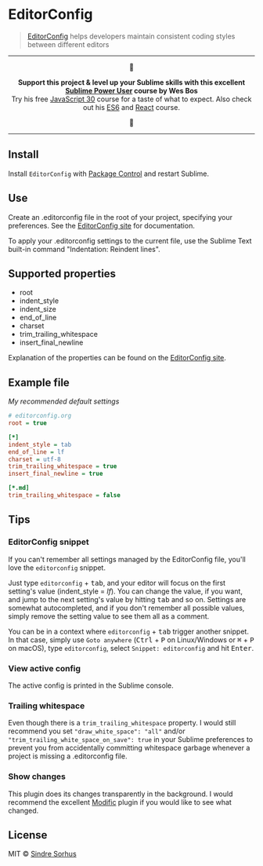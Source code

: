 # EditorConfig

> [EditorConfig](http://editorconfig.org) helps developers maintain consistent coding styles between different editors


---

<p align="center">🦄</p>
<p align="center"><b>Support this project & level up your Sublime skills with this excellent <a href="https://SublimeTextBook.com/friend/AWESOME">Sublime Power User</a> course by Wes Bos</b><br>Try his free <a href="https://javascript30.com/friend/AWESOME">JavaScript 30</a> course for a taste of what to expect. Also check out his <a href="https://ES6.io/friend/AWESOME">ES6</a> and <a href="https://ReactForBeginners.com/friend/AWESOME">React</a> course.</p>
<p align="center">🌈</p>

---


## Install

Install `EditorConfig` with [Package Control](https://packagecontrol.io) and restart Sublime.


## Use

Create an .editorconfig file in the root of your project, specifying your preferences. See the [EditorConfig site][] for documentation.

To apply your .editorconfig settings to the current file, use the Sublime Text built-in command "Indentation: Reindent lines". 


## Supported properties

- root
- indent_style
- indent_size
- end\_of\_line
- charset
- trim_trailing_whitespace
- insert_final_newline

Explanation of the properties can be found on the [EditorConfig site][].


## Example file

*My recommended default settings*

```ini
# editorconfig.org
root = true

[*]
indent_style = tab
end_of_line = lf
charset = utf-8
trim_trailing_whitespace = true
insert_final_newline = true

[*.md]
trim_trailing_whitespace = false
```


## Tips

### EditorConfig snippet

If you can't remember all settings managed by the EditorConfig file, you'll love the `editorconfig` snippet.

Just type `editorconfig` + <kbd>tab</kbd>, and your editor will focus on the first setting's value (indent_style = *lf*). You can change the value, if you want, and jump to the next setting's value by hitting <kbd>tab</kbd> and so on. Settings are somewhat autocompleted, and if you don't remember all possible values, simply remove the setting value to see them all as a comment.

You can be in a context where `editorconfig` + <kbd>tab</kbd> trigger another snippet. In that case, simply use `Goto anywhere` (<kbd>Ctrl</kbd> + <kbd>P</kbd> on Linux/Windows or <kbd>⌘</kbd> + <kbd>P</kbd> on macOS), type `editorconfig`, select `Snippet: editorconfig` and hit <kbd>Enter</kbd>.

### View active config

The active config is printed in the Sublime console.

### Trailing whitespace

Even though there is a `trim_trailing_whitespace` property. I would still recommend you set `"draw_white_space": "all"` and/or `"trim_trailing_white_space_on_save": true` in your Sublime preferences to prevent you from accidentally committing whitespace garbage whenever a project is missing a .editorconfig file.

### Show changes

This plugin does its changes transparently in the background. I would recommend the excellent [Modific](https://github.com/gornostal/Modific) plugin if you would like to see what changed.


## License

MIT © [Sindre Sorhus](https://sindresorhus.com)


[EditorConfig site]: http://editorconfig.org
